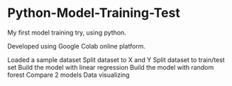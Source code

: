 # Python-Model-Training-Test
My first model training try, using python.

Developed using Google Colab online platform.

Loaded a sample dataset
Split dataset to X and Y
Split dataset to train/test set
Build the model with linear regression
Build the model with random forest
Compare 2 models
Data visualizing
